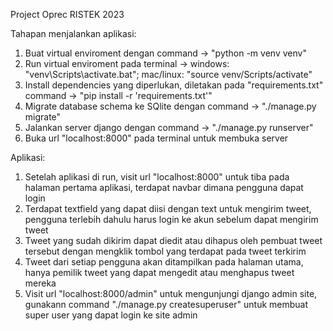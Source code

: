 Project Oprec RISTEK 2023

Tahapan menjalankan aplikasi:
1. Buat virtual enviroment dengan command -> "python -m venv venv"
2. Run virtual enviroment pada terminal -> windows: "venv\Scripts\activate.bat"; mac/linux: "source venv/Scripts/activate"
3. Install dependencies yang diperlukan, diletakan pada "requirements.txt" command -> "pip install -r 'requirements.txt'" 
4. Migrate database schema ke SQlite dengan command -> "./manage.py migrate"
5. Jalankan server django dengan command -> "./manage.py runserver"
6. Buka url "localhost:8000" pada terminal untuk membuka server

Aplikasi:
1. Setelah aplikasi di run, visit url "localhost:8000" untuk tiba pada halaman pertama aplikasi, terdapat navbar dimana pengguna dapat login
2. Terdapat textfield yang dapat diisi dengan text untuk mengirim tweet, pengguna terlebih dahulu harus login ke akun sebelum dapat mengirim tweet
3. Tweet yang sudah dikirim dapat diedit atau dihapus oleh pembuat tweet tersebut dengan mengklik tombol yang terdapat pada tweet terkirim
4. Tweet dari setiap pengguna akan ditampilkan pada halaman utama, hanya pemilik tweet yang dapat mengedit atau menghapus tweet mereka
5. Visit url "localhost:8000/admin" untuk mengunjungi django admin site, gunakann command "./manage.py createsuperuser" untuk membuat super user yang dapat login ke site admin